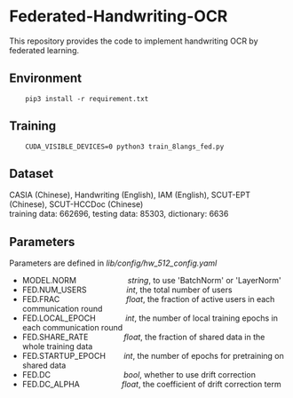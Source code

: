 # Federated-Handwriting-OCR
This repository provides the code to implement handwriting OCR by federated learning.

## Environment
```
    pip3 install -r requirement.txt
```

## Training
```
    CUDA_VISIBLE_DEVICES=0 python3 train_8langs_fed.py 
```

## Dataset
CASIA (Chinese), Handwriting (English), IAM (English), SCUT-EPT (Chinese), SCUT-HCCDoc (Chinese)  
training data: 662696, testing data: 85303, dictionary: 6636

## Parameters
Parameters are defined in *lib/config/hw_512_config.yaml*  
* MODEL.NORM &emsp;&emsp;&emsp;&emsp; &emsp; &ensp;       *string*, to use 'BatchNorm' or 'LayerNorm'
* FED.NUM_USERS &emsp;&emsp; &emsp; &emsp;      *int*, the total number of users
* FED.FRAC   &emsp;&emsp;&emsp;&emsp;&emsp;&emsp;&emsp;&emsp;         *float*, the fraction of active users in each communication round
* FED.LOCAL_EPOCH &emsp;&emsp;&ensp; &ensp;    *int*, the number of local training epochs in each communication round
* FED.SHARE_RATE  &emsp;&emsp;&emsp;&emsp;    *float*, the fraction of shared data in the whole training data
* FED.STARTUP_EPOCH &emsp; &ensp;  *int*, the number of epochs for pretraining on shared data
* FED.DC     &emsp;&emsp;&emsp;&emsp; &emsp; &emsp;&emsp; &emsp;     *bool*, whether to use drift correction
* FED.DC_ALPHA  &emsp; &emsp; &emsp; &emsp;      *float*, the coefficient of drift correction term
